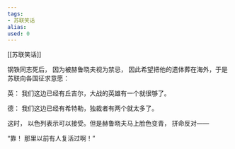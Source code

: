 ```yaml
---
tags: 
- 苏联笑话 
alias:
used: 0
---
```

[[苏联笑话]]


钢铁同志死后， 因为被赫鲁晓夫视为禁忌， 因此希望把他的遗体葬在海外，于是苏联向各国征求意愿：

英： 我们这边已经有丘吉尔，大战的英雄有一个就很够了。

德： 我们这边已经有希特勒，独裁者有两个就太多了。

这时， 以色列表示可以接受。但是赫鲁晓夫马上脸色变青， 拼命反对——

“靠！ 那里以前有人复活过啊！” 








